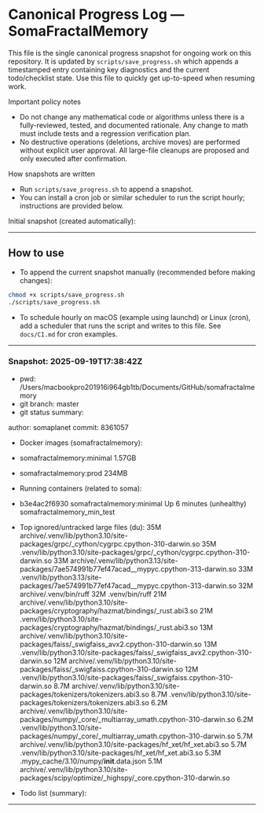 # Canonical Progress Log — SomaFractalMemory

This file is the single canonical progress snapshot for ongoing work on this repository. It is updated by `scripts/save_progress.sh` which appends a timestamped entry containing key diagnostics and the current todo/checklist state. Use this file to quickly get up-to-speed when resuming work.

Important policy notes
- Do not change any mathematical code or algorithms unless there is a fully-reviewed, tested, and documented rationale. Any change to math must include tests and a regression verification plan.
- No destructive operations (deletions, archive moves) are performed without explicit user approval. All large-file cleanups are proposed and only executed after confirmation.

How snapshots are written
- Run `scripts/save_progress.sh` to append a snapshot.
- You can install a cron job or similar scheduler to run the script hourly; instructions are provided below.

Initial snapshot (created automatically):

<!-- SNAPSHOTS -->


---

## How to use

- To append the current snapshot manually (recommended before making changes):

```bash
chmod +x scripts/save_progress.sh
./scripts/save_progress.sh
```

- To schedule hourly on macOS (example using launchd) or Linux (cron), add a scheduler that runs the script and writes to this file. See `docs/CI.md` for cron examples.

---


### Snapshot: 2025-09-19T17:38:42Z

- pwd: /Users/macbookpro201916i964gb1tb/Documents/GitHub/somafractalmemory
- git branch: master
- git status summary:

author: somaplanet
commit: 8361057

- Docker images (somafractalmemory):
- somafractalmemory:minimal 1.57GB
- somafractalmemory:prod 234MB

- Running containers (related to soma):
- b3e4ac2f6930 somafractalmemory:minimal Up 6 minutes (unhealthy) somafractalmemory_min_test

- Top ignored/untracked large files (du):
 35M	archive/.venv/lib/python3.10/site-packages/grpc/_cython/cygrpc.cpython-310-darwin.so
 35M	.venv/lib/python3.10/site-packages/grpc/_cython/cygrpc.cpython-310-darwin.so
 33M	archive/.venv/lib/python3.13/site-packages/7ae574991b77ef47acad__mypyc.cpython-313-darwin.so
 33M	.venv/lib/python3.13/site-packages/7ae574991b77ef47acad__mypyc.cpython-313-darwin.so
 32M	archive/.venv/bin/ruff
 32M	.venv/bin/ruff
 21M	archive/.venv/lib/python3.10/site-packages/cryptography/hazmat/bindings/_rust.abi3.so
 21M	.venv/lib/python3.10/site-packages/cryptography/hazmat/bindings/_rust.abi3.so
 13M	archive/.venv/lib/python3.10/site-packages/faiss/_swigfaiss_avx2.cpython-310-darwin.so
 13M	.venv/lib/python3.10/site-packages/faiss/_swigfaiss_avx2.cpython-310-darwin.so
 12M	archive/.venv/lib/python3.10/site-packages/faiss/_swigfaiss.cpython-310-darwin.so
 12M	.venv/lib/python3.10/site-packages/faiss/_swigfaiss.cpython-310-darwin.so
8.7M	archive/.venv/lib/python3.10/site-packages/tokenizers/tokenizers.abi3.so
8.7M	.venv/lib/python3.10/site-packages/tokenizers/tokenizers.abi3.so
6.2M	archive/.venv/lib/python3.10/site-packages/numpy/_core/_multiarray_umath.cpython-310-darwin.so
6.2M	.venv/lib/python3.10/site-packages/numpy/_core/_multiarray_umath.cpython-310-darwin.so
5.7M	archive/.venv/lib/python3.10/site-packages/hf_xet/hf_xet.abi3.so
5.7M	.venv/lib/python3.10/site-packages/hf_xet/hf_xet.abi3.so
5.3M	.mypy_cache/3.10/numpy/__init__.data.json
5.1M	archive/.venv/lib/python3.10/site-packages/scipy/optimize/_highspy/_core.cpython-310-darwin.so

- Todo list (summary):


---
